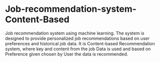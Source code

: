 # Job-recommendation-system-Content-Based
Job recommendation system using machine learning. The system is designed to provide personalized job recommendations based on user preferences and historical job data. It is Content-based Recommendation system, where key and content from the job Data is used and based on Preference given chosen by User the data is recommended.
